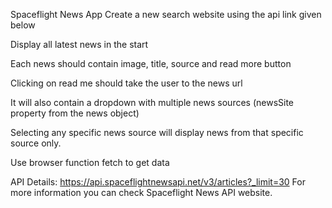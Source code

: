 Spaceflight News App
Create a new search website using the api link given below

Display all latest news in the start

Each news should contain image, title, source and read more button

Clicking on read me should take the user to the news url

It will also contain a dropdown with multiple news sources (newsSite property from the news object)

Selecting any specific news source will display news from that specific source only.

Use browser function fetch to get data

API Details:
https://api.spaceflightnewsapi.net/v3/articles?_limit=30
For more information you can check Spaceflight News API website.